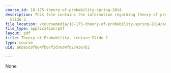 ```yaml
---
course_id: 18-175-theory-of-probability-spring-2014
description: This file contains the information regarding theory of probability, lecture
  slide 2.
file_location: /coursemedia/18-175-theory-of-probability-spring-2014/a6ba5c8f804fb87f3d76d4fd274367b2_MIT18_175S14_Lecture2.pdf
file_type: application/pdf
layout: pdf
title: Theory of Probability, Lecture Slide 2
type: course
uid: a6ba5c8f804fb87f3d76d4fd274367b2

---
```

None